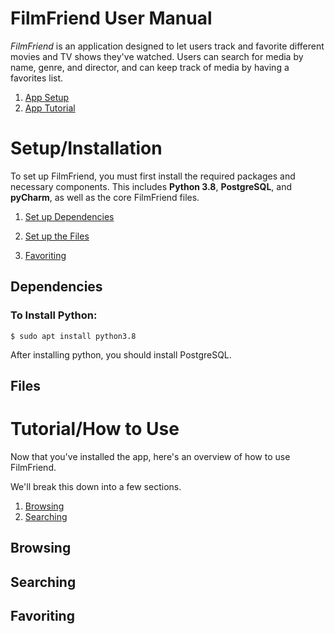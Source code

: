 # FilmFriend User Manual
_FilmFriend_ is an application designed to let users track and favorite different movies and TV shows they've watched. Users can search for media by name, genre, and director, and can keep track of media by having a favorites list. 


1. [App Setup](https://github.com/brandon-rbc/CSE412FinalProject/blob/master/README.md#setupinstallation)
2. [App Tutorial](https://github.com/brandon-rbc/CSE412FinalProject/blob/master/README.md#TutorialHow--to--Use)

# Setup/Installation
To set up FilmFriend, you must first install the required packages and necessary components. 
This includes **Python 3.8**, **PostgreSQL**, and **pyCharm**, as well as the core FilmFriend files. 
1. [Set up Dependencies](https://github.com/brandon-rbc/CSE412FinalProject/blob/master/README.md##Dependencies)
2. [Set up the Files](##Files)

3. [Favoriting](https://github.com/brandon-rbc/CSE412FinalProject/blob/master/README.md##Favoriting)
## Dependencies

### To Install Python: 
```
$ sudo apt install python3.8
```
After installing python, you should install PostgreSQL. 

## Files

# Tutorial/How to Use
Now that you've installed the app, here's an overview of how to use FilmFriend. 

We'll break this down into a few sections.

1. [Browsing](https://github.com/brandon-rbc/CSE412FinalProject/blob/master/README.md##Browsing)
2. [Searching](https://github.com/brandon-rbc/CSE412FinalProject/blob/master/README.md##Searching)


## Browsing

## Searching

## Favoriting

